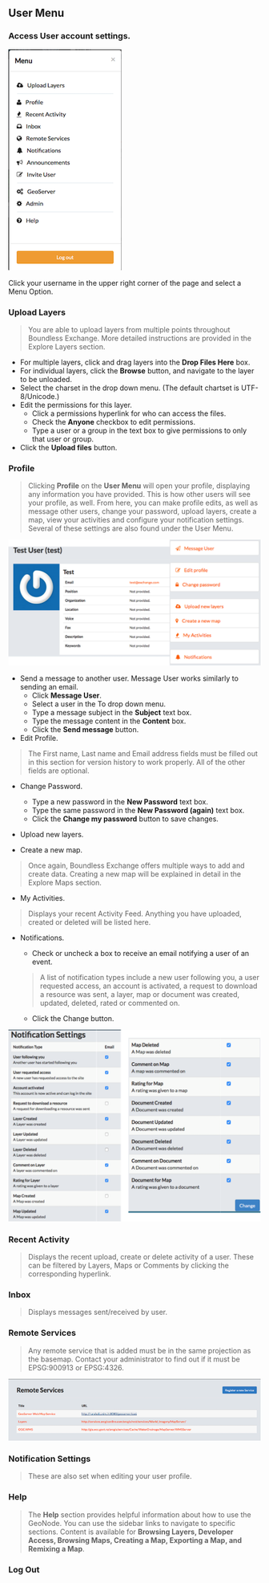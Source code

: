 ## User Menu

### Access User account settings.

![USER_MENU](../img/exchange/user_menu.png)

Click your username in the upper right corner of the page and select a Menu Option.

### Upload Layers
> You are able to upload layers from multiple points throughout Boundless Exchange. More detailed instructions are provided in the Explore Layers section.

* For multiple layers, click and drag layers into the __Drop Files Here__ box.
* For individual layers, click the __Browse__ button, and navigate to the layer to be unloaded.
* Select the charset in the drop down menu. (The default chartset is UTF-8/Unicode.)
* Edit the permissions for this layer.
    * Click a permissions hyperlink for who can access the files.
    * Check the __Anyone__ checkbox to edit permissions.
    * Type a user or a group in the text box to give permissions to only that user or group.
* Click the __Upload files__ button.

### Profile
> Clicking __Profile__ on the __User Menu__ will open your profile, displaying any information you have provided. This is how other users will see your profile, as well. From here, you can make profile edits, as well as message other users, change your password, upload layers, create a map, view your activities and configure your notification settings. Several of these settings are also found under the User Menu.

![PROFILE](../img/exchange/profile.png)

* Send a message to another user. Message User works similarly to sending an email.
    * Click __Message User__.
    * Select a user in the To drop down menu.
    * Type a message subject in the __Subject__ text box.
    * Type the message content in the __Content__ box.
    * Click the __Send message__ button.
* Edit Profile.
> The First name, Last name and Email address fields must be filled out in this section for version history to work properly. All of the other fields are optional.

* Change Password.
    * Type a new password in the __New Password__ text box.
    * Type the same password in the __New Password (again)__ text box.
    * Click the __Change my password__ button to save changes.

* Upload new layers.
* Create a new map.
> Once again, Boundless Exchange offers multiple ways to add and create data. Creating a new map will be explained in detail in the Explore Maps section.

* My Activities.
> Displays your recent Activity Feed. Anything you have uploaded, created or deleted will be listed here.

* Notifications.
    * Check or uncheck a box to receive an email notifying a user of an event.
    > A list of notification types include a new user following you, a user requested access, an account is activated, a request to download a resource was sent, a layer, map or document was created, updated, deleted, rated or commented on.

    * Click the Change button.

![NOTIFICATION_SETTINGS](../img/exchange/notification_settings.png)

### Recent Activity
> Displays the recent upload, create or delete activity of a user. These can be filtered by Layers, Maps or Comments by clicking the corresponding hyperlink.

### Inbox
> Displays messages sent/received by user.

### Remote Services
> Any remote service that is added must be in the same projection as the basemap. Contact your administrator to find out if it must be EPSG:900913 or EPSG:4326.

![REMOTE_SERVICES](../img/exchange/remote_services.png)


### Notification Settings
> These are also set when editing your user profile.

### Help
> The __Help__ section provides helpful information about how to use the GeoNode. You can use the sidebar links to navigate to specific sections. Content is available for __Browsing Layers, Developer Access, Browsing Maps, Creating a Map, Exporting a Map, and Remixing a Map__.

### Log Out
